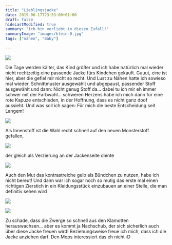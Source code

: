 ```yaml
---
title: "Lieblingsjacke"
date: 2019-06-17T23:53:00+01:00
draft: false
hideLastModified: true
summary: "Ich bin verliebt in diesen Zufall!"
summaryImage: "images/klein-0.jpg"
tags: ["nähen", "Baby"]

---
```


![](images/klein-0.jpg)

Die Tage werden kälter, das Kind größer und ich habe natürlich mal wieder nicht rechtzeitig eine passende Jacke fürs Kindchen gekauft. Guuut, eine ist hier, aber die gefiel mir nicht so recht. Und Lust zu Nähen hatte ich sowieso mal wieder. Schnittmuster ausgewählt und abgepaust, passender Stoff ausgewählt und dann: Nicht genug Stoff da... dabei tu ich mir eh immer schwer mit der Farbwahl... schweren Herzens habe ich mich dann für eine rote Kapuze entschieden, in der Hoffnung, dass es nicht ganz doof aussieht. Und was soll ich sagen: Für mich die beste Entscheidung seit Langem!

![](images/klein-4.jpg)

Als Innenstoff ist die Wahl recht schnell auf den neuen Monsterstoff gefallen,

![](images/klein-6.jpg)

der gleich als Verzierung an der Jackenseite diente

![](images/klein-1.jpg)

Auch den Mut das kontrastreiche gelb als Bündchen zu nutzen, habe ich nicht bereut! Und dann war ich sogar noch so mutig das erste mal einen richtigen Zierstich in ein Kleidungsstück einzubauen an einer Stelle, die man definitiv sehen wird

![](images/klein-3.jpg)

![](images/klein-2.jpg)

Zu schade, dass die Zwerge so schnell aus den Klamotten herauswachsen... aber es kommt ja Nachschub, der sich sicherlich auch über diese Jacke freuen wird! Beziehungsweise freue ich mich, dass ich die Jacke anziehen darf. Den Mops interessiert das eh nicht :D
